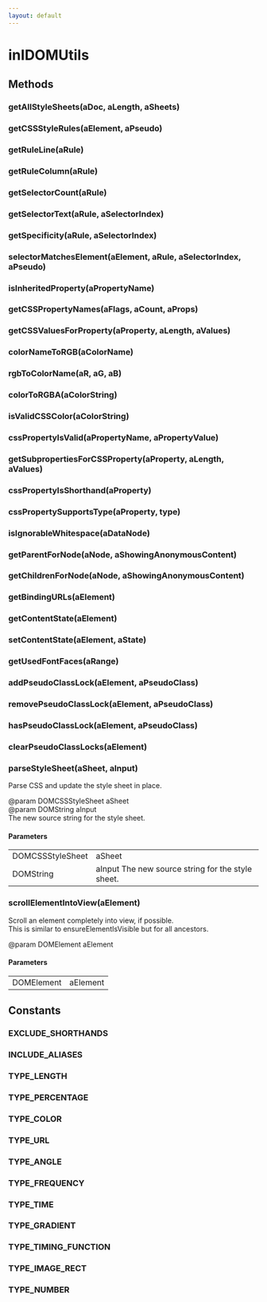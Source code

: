 ```yaml
---
layout: default
---
```


# inIDOMUtils #

## Methods ##

### getAllStyleSheets(aDoc, aLength, aSheets) ###

### getCSSStyleRules(aElement, aPseudo) ###

### getRuleLine(aRule) ###

### getRuleColumn(aRule) ###

### getSelectorCount(aRule) ###

### getSelectorText(aRule, aSelectorIndex) ###

### getSpecificity(aRule, aSelectorIndex) ###

### selectorMatchesElement(aElement, aRule, aSelectorIndex, aPseudo) ###

### isInheritedProperty(aPropertyName) ###

### getCSSPropertyNames(aFlags, aCount, aProps) ###

### getCSSValuesForProperty(aProperty, aLength, aValues) ###

### colorNameToRGB(aColorName) ###

### rgbToColorName(aR, aG, aB) ###

### colorToRGBA(aColorString) ###

### isValidCSSColor(aColorString) ###

### cssPropertyIsValid(aPropertyName, aPropertyValue) ###

### getSubpropertiesForCSSProperty(aProperty, aLength, aValues) ###

### cssPropertyIsShorthand(aProperty) ###

### cssPropertySupportsType(aProperty, type) ###

### isIgnorableWhitespace(aDataNode) ###

### getParentForNode(aNode, aShowingAnonymousContent) ###

### getChildrenForNode(aNode, aShowingAnonymousContent) ###

### getBindingURLs(aElement) ###

### getContentState(aElement) ###

### setContentState(aElement, aState) ###

### getUsedFontFaces(aRange) ###

### addPseudoClassLock(aElement, aPseudoClass) ###

### removePseudoClassLock(aElement, aPseudoClass) ###

### hasPseudoClassLock(aElement, aPseudoClass) ###

### clearPseudoClassLocks(aElement) ###

### parseStyleSheet(aSheet, aInput) ###
  
Parse CSS and update the style sheet in place.  
  
@param DOMCSSStyleSheet aSheet  
@param DOMString aInput  
       The new source string for the style sheet.  
  

#### Parameters ####

<table>

<tr>
<td>DOMCSSStyleSheet</td>
<td>aSheet  
</td>
</tr>

<tr>
<td>DOMString</td>
<td>aInput  
       The new source string for the style sheet.  
</td>
</tr>

</table>

### scrollElementIntoView(aElement) ###
  
Scroll an element completely into view, if possible.  
This is similar to ensureElementIsVisible but for all ancestors.  
  
@param DOMElement aElement  
  

#### Parameters ####

<table>

<tr>
<td>DOMElement</td>
<td>aElement  
</td>
</tr>

</table>

## Constants ##

### EXCLUDE_SHORTHANDS ###

### INCLUDE_ALIASES ###

### TYPE_LENGTH ###

### TYPE_PERCENTAGE ###

### TYPE_COLOR ###

### TYPE_URL ###

### TYPE_ANGLE ###

### TYPE_FREQUENCY ###

### TYPE_TIME ###

### TYPE_GRADIENT ###

### TYPE_TIMING_FUNCTION ###

### TYPE_IMAGE_RECT ###

### TYPE_NUMBER ###
